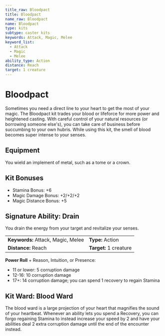 ```yaml
---
title_raw: Bloodpact
title: Bloodpact
name_raw: Bloodpact
name: Bloodpact
type: kits
subtype: caster kits
keywords: Attack, Magic, Melee
keyword_list:
  - Attack
  - Magic
  - Melee
ability_type: Action
distance: Reach
target: 1 creature
---
```


# Bloodpact

Sometimes you need a direct line to your heart to get the most of your magic. The Bloodpact kit trades your blood or lifeforce for more power and heightened casting. With careful control of your natural resources (or borrowing someone else's), you can take care of business before succumbing to your own hubris. While using this kit, the smell of blood becomes super intense to your senses.

## Equipment

You wield an implement of metal, such as a tome or a crown.

## Kit Bonuses

- Stamina Bonus: +6
- Magic Damage Bonus: +2/+2/+2
- Magic Distance Bonus: +5

## Signature Ability: Drain

You drain the energy from your target and revitalize your senses.

|                                    |                        |
| :--------------------------------- | :--------------------- |
| **Keywords:** Attack, Magic, Melee | **Type:** Action       |
| **Distance:** Reach                | **Target:** 1 creature |

**Power Roll** + Reason, Intuition, or Presence:

- 11 or lower: 5 corruption damage
- 12-16: 10 corruption damage
- 17+: 14 corruption damage; you can spend 1 recovery to regain Stamina

## Kit Ward: Blood Ward

The blood ward is a large projection of your heart that magnifies the sound of your heartbeat. Whenever an ability lets you spend a Recovery, you can forgo regaining Stamina to instead increase your speed by 2 and have your abilities deal 2 extra corruption damage until the end of the encounter instead.
